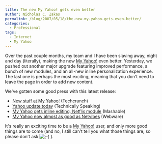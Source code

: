 ```yaml
---
title: The new My Yahoo! gets even better
author: Nicholas C. Zakas
permalink: /blog/2007/05/18/the-new-my-yahoo-gets-even-better/
categories:
  - Professional
tags:
  - Internet
  - My Yahoo
---
```

Over the past couple months, my team and I have been slaving away, night and day (literally), making the new <a title="My Yahoo!" rel="external" href="http://my.yahoo.com">My Yahoo!</a> even better. Yesterday, we pushed out another major upgrade featuring improved performance, a bunch of new modules, and an all-new inline personalization experience. The last one is perhaps the most exciting, meaning that you don't need to leave the page in order to add new content.

We've gotten some good press with this latest release:

  * <a title="New stuff at My Yahoo!" rel="external" href="http://www.techcrunch.com/2007/05/16/new-stuff-at-my-yahoo/">New stuff at My Yahoo!</a> (Techcrunch)
  * <a title="Yahoo update today" rel="external" href="http://rexduffdixon.com/?p=2709">Yahoo update today</a> (Technically Speaking)
  * <a title="My Yahoo gets inline editing, Netflix module" rel="external" href="http://mashable.com/2007/05/16/myyahoo/">My Yahoo gets inline editing, Netflix module</a> (Mashable)
  * <a title="My Yahoo now almost as good as NetVibes" rel="external" href="http://www.webware.com/8301-1_109-9720300-2.html?tag=blog">My Yahoo now almost as good as Netvibes</a> (Webware)

It's really an exciting time to be a <a title="My Yahoo!" rel="external" href="http://my.yahoo.com">My Yahoo!</a> user, and only more good things are to come (and no, I still can't tell you what those things are, so please don't ask <img src="{{site.url}}/blog/wp-includes/images/smilies/icon_wink.gif" alt=";-)" class="wp-smiley" /> ).
